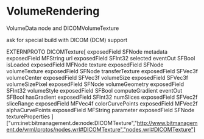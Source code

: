 # VolumeRendering

VolumeData node
and DICOMVolumeTexture

ask for special build with DICOM (DCM) support

EXTERNPROTO DICOMTexture[
	exposedField SFNode metadata
	exposedField MFString url
	exposedField SFInt32 selected
	eventOut SFBool isLoaded
	exposedField MFNode texture
	exposedField SFNode volumeTexture
	exposedField SFNode transferTexture
	exposedField SFVec3f volumeCenter
	exposedField SFVec3f volumeSize
	exposedField SFVec3f volumeSizePixel
	exposedField SFNode volumeGeometry
	exposedField SFInt32 volumeStyle
	exposedField SFBool computeGradient
	eventOut SFBool hasGradient
	exposedField SFInt32 numSlices
	exposedField SFVec2f sliceRange
	exposedField MFVec4f colorCurvePoints
	exposedField MFVec2f alphaCurvePoints
	exposedField MFString parameter
	exposedField SFNode textureProperties
	]
["urn:inet:bitmanagement.de:node:DICOMTexture","http://www.bitmanagement.de/vrml/protos/nodes.wrl#DICOMTexture","nodes.wrl#DICOMTexture"]


